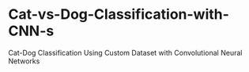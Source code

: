 # Cat-vs-Dog-Classification-with-CNN-s
Cat-Dog Classification Using Custom Dataset with Convolutional Neural Networks
